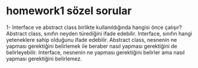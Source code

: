 # homework1 sözel sorular
1- Interface ve abstract class birlikte kullanıldığında hangisi önce çalışır? <br /> Abstract class, sınıfın neyden türediğini ifade edebilir. Interface, sınıfın hangi yeteneklere sahip olduğunu ifade edebilir. Abstract class, nesnenin ne yapması gerektiğini belirlemek ile beraber nasıl yapması gerektiğini de belirleyebilir. Interface, nesnenin ne yapması gerektiğini belirler ama nasıl yapması gerektiğini belirlemez.
